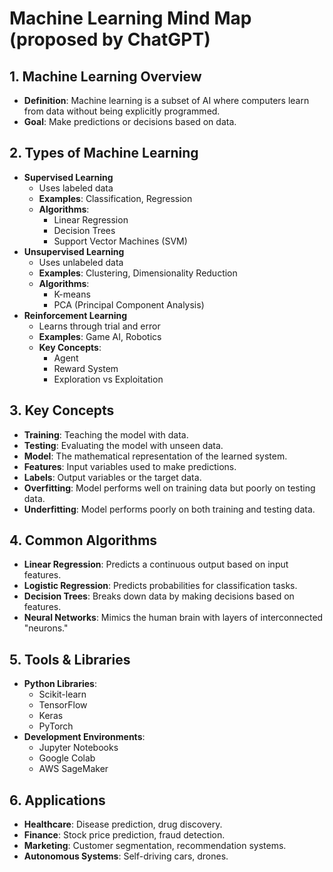 # Machine Learning Mind Map (proposed by ChatGPT)

## 1. Machine Learning Overview
   - **Definition**: Machine learning is a subset of AI where computers learn from data without being explicitly programmed.
   - **Goal**: Make predictions or decisions based on data.

## 2. Types of Machine Learning
   - **Supervised Learning**
     - Uses labeled data
     - **Examples**: Classification, Regression
     - **Algorithms**:
       - Linear Regression
       - Decision Trees
       - Support Vector Machines (SVM)
   - **Unsupervised Learning**
     - Uses unlabeled data
     - **Examples**: Clustering, Dimensionality Reduction
     - **Algorithms**:
       - K-means
       - PCA (Principal Component Analysis)
   - **Reinforcement Learning**
     - Learns through trial and error
     - **Examples**: Game AI, Robotics
     - **Key Concepts**:
       - Agent
       - Reward System
       - Exploration vs Exploitation

## 3. Key Concepts
   - **Training**: Teaching the model with data.
   - **Testing**: Evaluating the model with unseen data.
   - **Model**: The mathematical representation of the learned system.
   - **Features**: Input variables used to make predictions.
   - **Labels**: Output variables or the target data.
   - **Overfitting**: Model performs well on training data but poorly on testing data.
   - **Underfitting**: Model performs poorly on both training and testing data.

## 4. Common Algorithms
   - **Linear Regression**: Predicts a continuous output based on input features.
   - **Logistic Regression**: Predicts probabilities for classification tasks.
   - **Decision Trees**: Breaks down data by making decisions based on features.
   - **Neural Networks**: Mimics the human brain with layers of interconnected "neurons."

## 5. Tools & Libraries
   - **Python Libraries**:
     - Scikit-learn
     - TensorFlow
     - Keras
     - PyTorch
   - **Development Environments**:
     - Jupyter Notebooks
     - Google Colab
     - AWS SageMaker

## 6. Applications
   - **Healthcare**: Disease prediction, drug discovery.
   - **Finance**: Stock price prediction, fraud detection.
   - **Marketing**: Customer segmentation, recommendation systems.
   - **Autonomous Systems**: Self-driving cars, drones.
